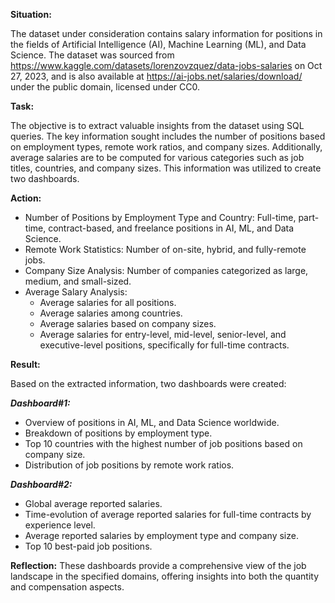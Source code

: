 **Situation:**

The dataset under consideration contains salary information for positions in the fields of Artificial Intelligence (AI), Machine Learning (ML), and Data Science. The dataset was sourced from https://www.kaggle.com/datasets/lorenzovzquez/data-jobs-salaries on Oct 27, 2023, and is also available at https://ai-jobs.net/salaries/download/ under the public domain, licensed under CC0.

**Task:**

The objective is to extract valuable insights from the dataset using SQL queries. The key information sought includes the number of positions based on employment types, remote work ratios, and company sizes. Additionally, average salaries are to be computed for various categories such as job titles, countries, and company sizes. This information was utilized to create two dashboards.

**Action:**

- Number of Positions by Employment Type and Country: Full-time, part-time, contract-based, and freelance positions in AI, ML, and Data Science.
- Remote Work Statistics: Number of on-site, hybrid, and fully-remote jobs.
- Company Size Analysis: Number of companies categorized as large, medium, and small-sized.
- Average Salary Analysis:
  - Average salaries for all positions.
  - Average salaries among countries.
  - Average salaries based on company sizes.
  - Average salaries for entry-level, mid-level, senior-level, and executive-level positions, specifically for full-time contracts.

**Result:**

Based on the extracted information, two dashboards were created:

***Dashboard#1:***

- Overview of positions in AI, ML, and Data Science worldwide.
- Breakdown of positions by employment type.
- Top 10 countries with the highest number of job positions based on company size.
- Distribution of job positions by remote work ratios.

***Dashboard#2:***

- Global average reported salaries.
- Time-evolution of average reported salaries for full-time contracts by experience level.
- Average reported salaries by employment type and company size.
- Top 10 best-paid job positions.

**Reflection:**
These dashboards provide a comprehensive view of the job landscape in the specified domains, offering insights into both the quantity and compensation aspects.

